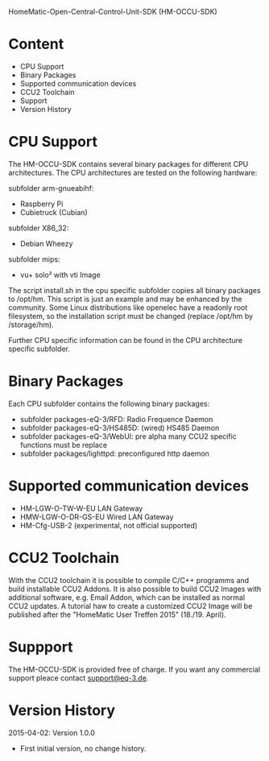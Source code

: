 HomeMatic-Open-Central-Control-Unit-SDK (HM-OCCU-SDK)

Content
=======

- CPU Support
- Binary Packages
- Supported communication devices
- CCU2 Toolchain 
- Support
- Version History

CPU Support
===========

The HM-OCCU-SDK contains several binary packages for different CPU architectures. 
The CPU architectures are tested on the following hardware:

subfolder arm-gnueabihf: 
- Raspberry Pi 
- Cubietruck (Cubian)

subfolder X86_32:
- Debian Wheezy

subfolder mips:
- vu+ solo² with vti Image

The script install.sh in the cpu specific subfolder copies all binary packages to /opt/hm. 
This script is just an example and may be enhanced by the community. Some Linux distributions
like openelec have a readonly root filesystem, so the installation script must be changed
(replace /opt/hm by /storage/hm).

Further CPU specific information can be found in the CPU architecture specific subfolder.

Binary Packages
=============== 
Each CPU subfolder contains the following binary packages:

- subfolder packages-eQ-3/RFD: Radio Frequence Daemon 
- subfolder packages-eQ-3/HS485D: (wired) HS485 Daemon
- subfolder packages-eQ-3/WebUI: pre alpha many CCU2 specific functions must be replace
- subfolder packages/lighttpd: preconfigured http daemon

Supported communication devices
===============================
- HM-LGW-O-TW-W-EU LAN Gateway
- HMW-LGW-O-DR-GS-EU Wired LAN Gateway
- HM-Cfg-USB-2 (experimental, not official supported)

CCU2 Toolchain
==============
With the CCU2 toolchain it is possible to compile C/C++ programms and build installable CCU2 Addons. 
It is also possible to build CCU2 Images with additional software, e.g. Email Addon, 
which can be installed as normal CCU2 updates. A tutorial haw to create a customized CCU2 Image 
will be published after the "HomeMatic User Treffen 2015" (18./19. April).

Suppport
========
The HM-OCCU-SDK is provided free of charge. If you want any commercial support pleace contact support@eq-3.de.

Version History
===============

2015-04-02: Version 1.0.0
- First initial version, no change history.

